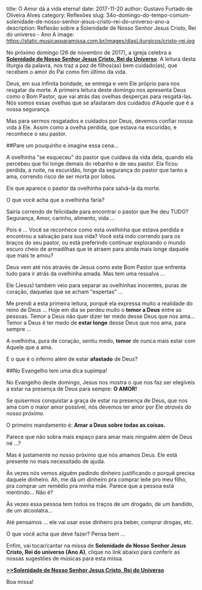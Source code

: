 title: O Amor dá a vida eterna!
date: 2017-11-20
author: Gustavo Furtado de Oliveira Alves
category: Reflexões
slug: 34o-domingo-do-tempo-comum-solenidade-de-nosso-senhor-jesus-cristo-rei-do-universo-ano-a
description: Reflexão sobre a Solenidade de Nosso Senhor Jesus Cristo, Rei do universo - Ano A
image: https://static.musicasparamissa.com.br/images/diasLiturgicos/cristo-rei.jpg

No próximo domingo (26 de novembro de 2017), a igreja celebra a [**Solenidade de Nosso Senhor Jesus Cristo, Rei do Universo**](http://www.musicasparamissa.com.br/sugestoes-para/34o-domingo-do-tempo-comum-solenidade-de-nosso-senhor-jesus-cristo-rei-do-universo-ano-a/).
A leitura desta liturgia da palavra, nos traz a paz de filhos(as) bem cuidado(as), que recebem o amor do Pai como fim último da vida.

Deus, em sua infinita bondade, se entrega e vem Ele próprio para nos resgatar da morte.
A primeira leitura deste domingo nos apresenta Deus como o Bom Pastor, que vai atrás das ovelhas desperças para resgatá-las.
Nós somos essas ovelhas que se afastaram dos cuidados d'Aquele que é a nossa segurança.

Mas para sermos resgatados e cuidados por Deus, devemos confiar nossa vida à Ele.
Assim como a ovelha perdida, que estava na escuridão, e reconhece o seu pastor.

##Pare um pouquinho e imagine essa cena...

A ovelhinha "se esqueceu" do pastor que cuidava da vida dela,
quando ela percebeu que foi longe demais do rebanho e de seu pastor.
Ela ficou perdida, a noite, na escuridão, longe da segurança do pastor que tanto a ama,
correndo risco de ser morta por lobos.

Eis que aparece o pastor da ovelhinha para salvá-la da morte.

O que você acha que a ovelhinha faria?

Sairia correndo de felicidade para encontrar o pastor que lhe deu TUDO?
Segurança, Amor, carinho, alimento, vida ...

Pois é ... Você se reconhece como esta ovelhinha que estava perdida e encontrou a salvação para sua vida?
Você está indo correndo para os braços do seu pastor, ou está preferindo continuar explorando o mundo escuro
cheio de armadilhas que te atraem para ainda mais longe daquele que mais te amou?

Deus vem até nós através de Jesus como este Bom Pastor que enfrenta tudo para ir atrás da ovelhinha amada.
Mas tem uma ressalva ...

Ele (Jesus) também veio para separar as ovelhinhas inocentes, puras de coração, daquelas que se acham "espertas" ...

Me prendi a esta primeira leitura, porquê ela expressa muito a realidade do reino de Deus ...
Hoje em dia se perdeu muito o **temor a Deus** entre as pessoas. Temor a Deus não quer dizer ter medo desse Deus que nos ama...
Temor a Deus é ter medo de **estar longe** desse Deus que nos ama, para sempre ...

A ovelhinha, pura de coração, sentiu medo, **temor** de nunca mais estar com Aquele que a ama.

E o que é o inferno além de estar **afastado** de Deus?

##No Evangelho tem uma dica supimpa!

No Evangelho deste domingo, Jesus nos mostra o que nos faz ser elegíveis a estar na presença de Deus para sempre: **O AMOR!**

Se quisermos conquistar a graça de estar na presença de Deus, que nos ama com o maior amor possível,
nós devemos ter amor por Ele *através do nosso próximo*.

O primeiro mandamento é: **Amar a Deus sobre todas as coisas.**

Parece que não sobra mais espaço para amar mais ninguém além de Deus né ...?

Mas é justamente no nosso próximo que nós amamos Deus.
Ele está presente no mais necessitado de ajuda.

Às vezes nós vemos alguém pedindo dinheiro justificando o porquê precisa daquele dinheiro.
Ah, me dá um dinheiro pra comprar leite pro meu filho, pra comprar um remédio pra minha mãe.
Parece que a pessoa está mentindo... Não é?

Às vezes essa pessoa tem todos os traços de um drogado, de um bandido, de um alcoolatra...

Até pensamos ... ele vai usar esse dinheiro pra beber, comprar drogas, etc.

O que você acha que deve fazer? Pensa bem ...

Enfim, vai tocar/cantar na missa de **Solenidade de Nosso Senhor Jesus Cristo, Rei do universo (Ano A)**,
clique no link abaixo para conferir as nossas sugestões de músicas para esta missa.

[**>>Solenidade de Nosso Senhor Jesus Cristo, Rei do Universo**](http://www.musicasparamissa.com.br/sugestoes-para/34o-domingo-do-tempo-comum-solenidade-de-nosso-senhor-jesus-cristo-rei-do-universo-ano-a/)

Boa missa!